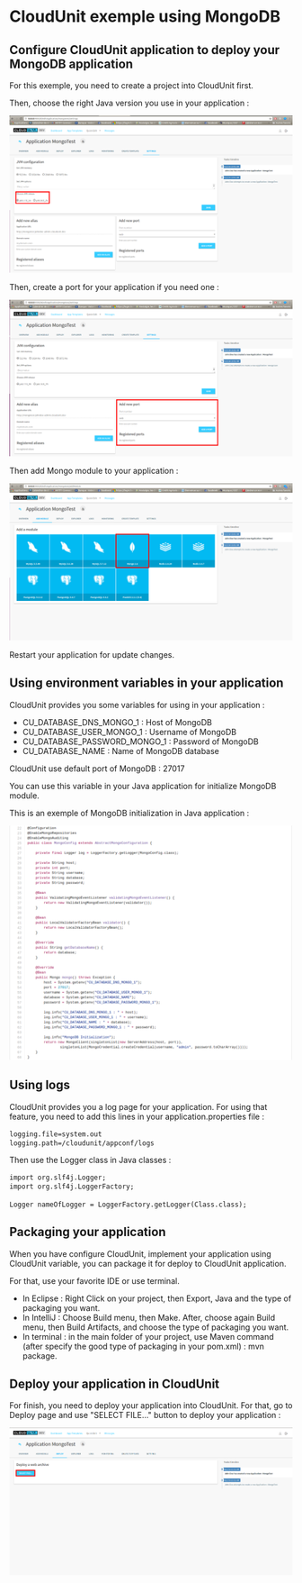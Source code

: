 # CloudUnit exemple using MongoDB

## Configure CloudUnit application to deploy your MongoDB application

For this exemple, you need to create a project into CloudUnit first.

Then, choose the right Java version you use in your application :

![Settings page for Java version](img/MongoTestSettings.png)

Then, create a port for your application if you need one :

![Port page for Java application](img/MongoTestPort.png)

Then add Mongo module to your application :

![Module page for Mongo](img/MongoTestModule.png)

Restart your application for update changes.

## Using environment variables in your application

CloudUnit provides you some variables for using in your application :

* CU_DATABASE_DNS_MONGO_1 : Host of MongoDB
* CU_DATABASE_USER_MONGO_1 : Username of MongoDB
* CU_DATABASE_PASSWORD_MONGO_1 : Password of MongoDB
* CU_DATABASE_NAME : Name of MongoDB database

CloudUnit use default port of MongoDB : 27017

You can use this variable in your Java application for initialize MongoDB module.

This is an exemple of MongoDB initialization in Java application :

![MongoDB Java Configuration](img/MongoTestJavaConfig.png)

## Using logs

CloudUnit provides you a log page for your application.
For using that feature, you need to add this lines in your application.properties file :

```
logging.file=system.out
logging.path=/cloudunit/appconf/logs
```

Then use the Logger class in Java classes :

```
import org.slf4j.Logger;
import org.slf4j.LoggerFactory;

Logger nameOfLogger = LoggerFactory.getLogger(Class.class);
```

## Packaging your application

When you have configure CloudUnit, implement your application using CloudUnit variable, you can package it for deploy to CloudUnit application.

For that, use your favorite IDE or use terminal.

* In Eclipse : Right Click on your project, then Export, Java and the type of packaging you want.
* In IntelliJ : Choose Build menu, then Make. After, choose again Build menu, then Build Artifacts, and choose the type of packaging you want.
* In terminal : in the main folder of your project, use Maven command (after specify the good type of packaging in your pom.xml) : mvn package.

## Deploy your application in CloudUnit

For finish, you need to deploy your application into CloudUnit.
For that, go to Deploy page and use "SELECT FILE..." button to deploy your application :

![Deploy page](img/MongoTestDeploy.png)
